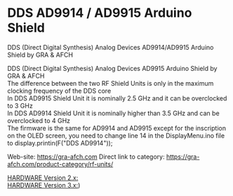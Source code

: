 # DDS AD9914 / AD9915 Arduino Shield
DDS (Direct Digital Synthesis) Analog Devices AD9914/AD9915 Arduino Shield by GRA &amp; AFCH

DDS (Direct Digital Synthesis) Analog Devices AD9915 Arduino Shield by GRA &amp; AFCH <br/>
The difference between the two RF Shield Units is only in the maximum clocking frequency of the DDS core <br/>
In DDS AD9915 Shield Unit it is nominally 2.5 GHz and it can be overclocked to 3 GHz <br/>
In DDS AD9914 Shield Unit it is nominally higher than 3.5 GHz and can be overclocked to 4 GHz <br/>
The firmware is the same for AD9914 and AD9915 except for the inscription on the OLED screen, you need to change line 14 in the DisplayMenu.ino file to display.printin(F("DDS AD9914")); <br/>

Web-site: https://gra-afch.com
Direct link to category:  https://gra-afch.com/product-category/rf-units/

[HARDWARE Version 2.x:](https://github.com/afch/DDS-AD9914-Arduino-Shield/blob/main/README_HW2.x.md)  
[HARDWARE Version 3.x:](https://github.com/afch/DDS-AD9914-Arduino-Shield/blob/main/README_HW3.x.md))  
